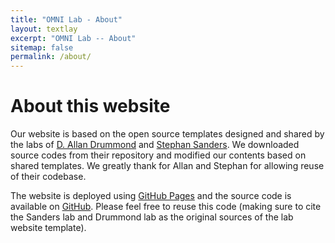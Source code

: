 ```yaml
---
title: "OMNI Lab - About"
layout: textlay
excerpt: "OMNI Lab -- About"
sitemap: false
permalink: /about/
---
```


# About this website

Our website is based on the open source templates designed and shared by the labs of [D. Allan Drummond](http://www.allanlab.org/aboutwebsite.html) and [Stephan Sanders](https://sanderslab.github.io/). We downloaded source codes from their repository and modified our contents based on shared templates. We greatly thank for Allan and Stephan for allowing reuse of their codebase. 

The website is deployed using [GitHub Pages](https://oxford-omni-lab.github.io) and the source code is available on [GitHub](https://github.com/oxford-omni-lab). Please feel free to reuse this code (making sure to cite the Sanders lab and Drummond lab as the original sources of the lab website template).


